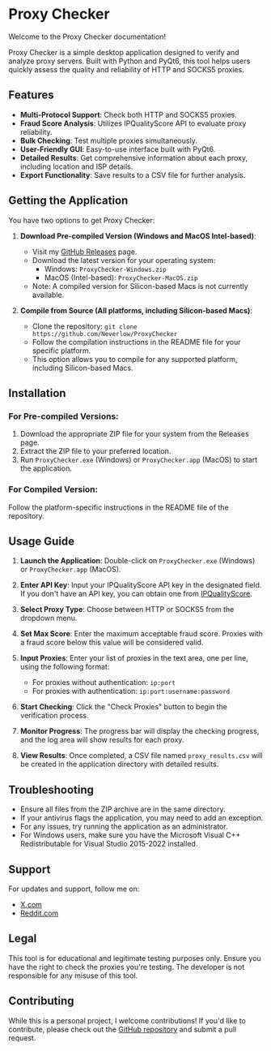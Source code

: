 # Proxy Checker

Welcome to the Proxy Checker documentation!

Proxy Checker is a simple desktop application designed to verify and analyze proxy servers. Built with Python and PyQt6, this tool helps users quickly assess the quality and reliability of HTTP and SOCKS5 proxies.

## Features

- **Multi-Protocol Support**: Check both HTTP and SOCKS5 proxies.
- **Fraud Score Analysis**: Utilizes IPQualityScore API to evaluate proxy reliability.
- **Bulk Checking**: Test multiple proxies simultaneously.
- **User-Friendly GUI**: Easy-to-use interface built with PyQt6.
- **Detailed Results**: Get comprehensive information about each proxy, including location and ISP details.
- **Export Functionality**: Save results to a CSV file for further analysis.

## Getting the Application

You have two options to get Proxy Checker:

1. **Download Pre-compiled Version (Windows and MacOS Intel-based)**:
   - Visit my [GitHub Releases](https://github.com/Neverlow512/ProxyChecker/releases) page.
   - Download the latest version for your operating system:
     - Windows: `ProxyChecker-Windows.zip`
     - MacOS (Intel-based): `ProxyChecker-MacOS.zip`
   - Note: A compiled version for Silicon-based Macs is not currently available.

2. **Compile from Source (All platforms, including Silicon-based Macs)**:
   - Clone the repository: `git clone https://github.com/Neverlow/ProxyChecker`
   - Follow the compilation instructions in the README file for your specific platform.
   - This option allows you to compile for any supported platform, including Silicon-based Macs.

## Installation

### For Pre-compiled Versions:
1. Download the appropriate ZIP file for your system from the Releases page.
2. Extract the ZIP file to your preferred location.
3. Run `ProxyChecker.exe` (Windows) or `ProxyChecker.app` (MacOS) to start the application.

### For Compiled Version:
Follow the platform-specific instructions in the README file of the repository.

## Usage Guide

1. **Launch the Application**: Double-click on `ProxyChecker.exe` (Windows) or `ProxyChecker.app` (MacOS).

2. **Enter API Key**: Input your IPQualityScore API key in the designated field. If you don't have an API key, you can obtain one from [IPQualityScore](https://www.ipqualityscore.com/).

3. **Select Proxy Type**: Choose between HTTP or SOCKS5 from the dropdown menu.

4. **Set Max Score**: Enter the maximum acceptable fraud score. Proxies with a fraud score below this value will be considered valid.

5. **Input Proxies**: Enter your list of proxies in the text area, one per line, using the following format:
   - For proxies without authentication: `ip:port`
   - For proxies with authentication: `ip:port:username:password`

6. **Start Checking**: Click the "Check Proxies" button to begin the verification process.

7. **Monitor Progress**: The progress bar will display the checking progress, and the log area will show results for each proxy.

8. **View Results**: Once completed, a CSV file named `proxy_results.csv` will be created in the application directory with detailed results.

## Troubleshooting

- Ensure all files from the ZIP archive are in the same directory.
- If your antivirus flags the application, you may need to add an exception.
- For any issues, try running the application as an administrator.
- For Windows users, make sure you have the Microsoft Visual C++ Redistributable for Visual Studio 2015-2022 installed.

## Support

For updates and support, follow me on:
- [X.com](https://x.com/traffic_goat)
- [Reddit.com](https://www.reddit.com/user/Neverlow512/)

## Legal

This tool is for educational and legitimate testing purposes only. Ensure you have the right to check the proxies you're testing. The developer is not responsible for any misuse of this tool.

## Contributing

While this is a personal project, I welcome contributions! If you'd like to contribute, please check out the [GitHub repository](https://github.com/Neverlow512/ProxyChecker) and submit a pull request.
